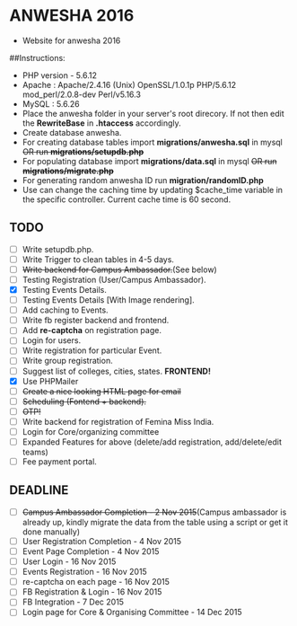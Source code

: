 # ANWESHA 2016
- Website for anwesha 2016

##Instructions:
- PHP version - 5.6.12
- Apache : Apache/2.4.16 (Unix) OpenSSL/1.0.1p PHP/5.6.12 mod_perl/2.0.8-dev Perl/v5.16.3
- MySQL : 5.6.26
- Place the anwesha folder in your server's root direcory. If not then edit the __RewriteBase__ in __.htaccess__ accordingly.
- Create database anwesha.
- For creating database tables import __migrations/anwesha.sql__ in mysql ~~OR run __migrations/setupdb.php__~~
- For populating database import __migrations/data.sql__ in mysql ~~OR run __migrations/migrate.php__~~
- For generating random anwesha ID run __migration/randomID.php__
- Use can change the caching time by updating $cache_time variable in the specific controller. Current cache time is 60 second.

## TODO
- [ ] Write setupdb.php.
- [ ] Write Trigger to clean tables in 4-5 days.
- [ ] ~~Write backend for Campus Ambassador.~~(See below)
- [ ] Testing Registration (User/Campus Ambassador).
- [x] Testing Events Details.
- [ ] Testing Events Details [With Image rendering].
- [ ] Add caching to Events.
- [ ] Write fb register backend and frontend.
- [ ] Add __re-captcha__ on registration page.
- [ ] Login for users.
- [ ] Write registration for particular Event.
- [ ] Write group registration.
- [ ] Suggest list of colleges, cities, states. __FRONTEND!__
- [x] Use PHPMailer
- [ ] ~~Create a nice looking HTML page for email~~
- [ ] ~~Scheduling (Fontend + backend).~~
- [ ] ~~OTP!~~
- [ ] Write backend for registration of Femina Miss India.
- [ ] Login for Core/organizing committee
- [ ] Expanded Features for above (delete/add registration, add/delete/edit teams)
- [ ] Fee payment portal.

## DEADLINE
- [ ] ~~Campus Ambassador Completion - 2 Nov 2015~~(Campus ambassador is already up, kindly migrate the data from the table using a script or get it done manually)
- [ ] User Registration Completion - 4 Nov 2015
- [ ] Event Page Completion - 4 Nov 2015
- [ ] User Login - 16 Nov 2015
- [ ] Events Registration - 16 Nov 2015
- [ ] re-captcha on each page - 16 Nov 2015
- [ ] FB Registration & Login - 16 Nov 2015
- [ ] FB Integration - 7 Dec 2015
- [ ] Login page for Core & Organising Committee - 14 Dec 2015

